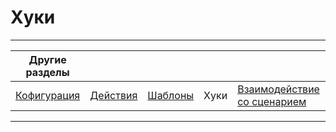 # Хуки

---
|Другие разделы ||||||
|---|---|---|---|---|---|
| [Кофигурация](./config.md) | [Действия](./actions.md) | [Шаблоны](./templates.md) | Хуки | [Взаимодействие со сценарием](./scenario.md) | [Формы](./forms.md) |
---
